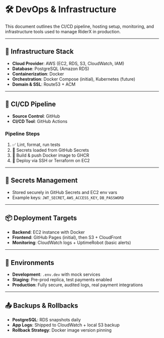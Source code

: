 # 🛠️ DevOps & Infrastructure

This document outlines the CI/CD pipeline, hosting setup, monitoring, and infrastructure tools used to manage RiderX in production.

---

## 🧱 Infrastructure Stack

- **Cloud Provider**: AWS (EC2, RDS, S3, CloudWatch, IAM)
- **Database**: PostgreSQL (Amazon RDS)
- **Containerization**: Docker
- **Orchestration**: Docker Compose (initial), Kubernetes (future)
- **Domain & SSL**: Route53 + ACM

---

## 🔁 CI/CD Pipeline

- **Source Control**: GitHub
- **CI/CD Tool**: GitHub Actions

### Pipeline Steps
1. ✅ Lint, format, run tests
2. 🔐 Secrets loaded from GitHub Secrets
3. 🐳 Build & push Docker image to GHCR
4. 🚀 Deploy via SSH or Terraform on EC2

---

## 🔐 Secrets Management

- Stored securely in GitHub Secrets and EC2 env vars
- Example keys: `JWT_SECRET`, `AWS_ACCESS_KEY`, `DB_PASSWORD`

---

## 📦 Deployment Targets

- **Backend**: EC2 instance with Docker
- **Frontend**: GitHub Pages (initial), then S3 + CloudFront
- **Monitoring**: CloudWatch logs + UptimeRobot (basic alerts)

---

## 🧪 Environments

- **Development**: `.env.dev` with mock services
- **Staging**: Pre-prod replica, test payments enabled
- **Production**: Fully secure, audited logs, real payment integrations

---

## 📤 Backups & Rollbacks

- **PostgreSQL**: RDS snapshots daily
- **App Logs**: Shipped to CloudWatch + local S3 backup
- **Rollback Strategy**: Docker image version pinning